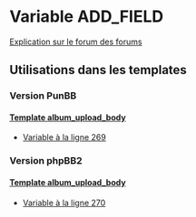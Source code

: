 # Variable ADD_FIELD
[Explication sur le forum des forums](http://forum.forumactif.com/t294113-listing-des-variables#ADD_FIELD)
## Utilisations dans les templates
### Version PunBB
#### [Template album_upload_body](punbb/album_upload_body.md)
* [Variable à la ligne 269](../punbb/album_upload_body.tpl#L269)
### Version phpBB2
#### [Template album_upload_body](subsilver/album_upload_body.md)
* [Variable à la ligne 270](../subsilver/album_upload_body.tpl#L270)